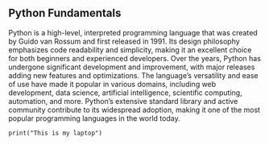 ## Python Fundamentals

Python is a high-level, interpreted programming language that was created by Guido van Rossum and first released in 1991. Its design philosophy emphasizes code readability and simplicity, making it an excellent choice for both beginners and experienced developers. Over the years, Python has undergone significant development and improvement, with major releases adding new features and optimizations. The language’s versatility and ease of use have made it popular in various domains, including web development, data science, artificial intelligence, scientific computing, automation, and more. Python’s extensive standard library and active community contribute to its widespread adoption, making it one of the most popular programming languages in the world today.
```{python}
print("This is my laptop")
```
